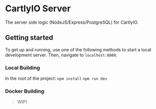 # CartlyIO Server

The server side logic (NodeJS/Express/PostgreSQL) for CartlyIO.

## Getting started

To get up and running, use one of the following methods to start a local development server. Then, navigate to `localhost:8080`.

### Local Building

In the root of the project:
    `npm install`
    `npm run dev`

### Docker Building
> WIP!
